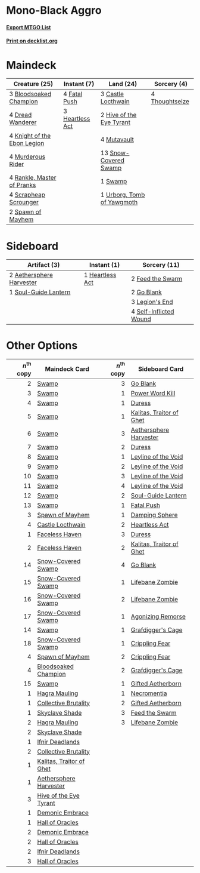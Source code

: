 # Mono-Black Aggro

#### [Export MTGO List](../collection/Mono-Black%20Aggro/Mono-Black%20Aggro.txt)
#### [Print on decklist.org](http://decklist.org/?deckmain=3%09Bloodsoaked%20Champion%0A3%09Castle%20Locthwain%0A4%09Dread%20Wanderer%0A4%09Fatal%20Push%0A3%09Heartless%20Act%0A2%09Hive%20of%20the%20Eye%20Tyrant%0A4%09Knight%20of%20the%20Ebon%20Legion%0A4%09Murderous%20Rider%0A4%09Mutavault%0A4%09Rankle,%20Master%20of%20Pranks%0A4%09Scrapheap%20Scrounger%0A13%09Snow-Covered%20Swamp%0A2%09Spawn%20of%20Mayhem%0A1%09Swamp%0A4%09Thoughtseize%0A1%09Urborg,%20Tomb%20of%20Yawgmoth&deckside=2%09Aethersphere%20Harvester%0A2%09Feed%20the%20Swarm%0A2%09Go%20Blank%0A1%09Heartless%20Act%0A3%09Legion's%20End%0A4%09Self-Inflicted%20Wound%0A1%09Soul-Guide%20Lantern)
# Maindeck

|                                            Creature (25)                                             |                                       Instant (7)                                        |                                              Land (24)                                              |                                       Sorcery (4)                                       |
|------------------------------------------------------------------------------------------------------|------------------------------------------------------------------------------------------|-----------------------------------------------------------------------------------------------------|-----------------------------------------------------------------------------------------|
|3 [Bloodsoaked Champion](http://gatherer.wizards.com/Pages/Card/Details.aspx?multiverseid=386494)     |4 [Fatal Push](http://gatherer.wizards.com/Pages/Card/Details.aspx?multiverseid=423724)   |3 [Castle Locthwain](http://gatherer.wizards.com/Pages/Card/Details.aspx?multiverseid=473203)        |4 [Thoughtseize](http://gatherer.wizards.com/Pages/Card/Details.aspx?multiverseid=438676)|
|4 [Dread Wanderer](http://gatherer.wizards.com/Pages/Card/Details.aspx?multiverseid=426790)           |3 [Heartless Act](http://gatherer.wizards.com/Pages/Card/Details.aspx?multiverseid=479611)|2 [Hive of the Eye Tyrant](http://gatherer.wizards.com/Pages/Card/Details.aspx?multiverseid=527545)  |                                                                                         |
|4 [Knight of the Ebon Legion](http://gatherer.wizards.com/Pages/Card/Details.aspx?multiverseid=466859)|                                                                                          |4 [Mutavault](http://gatherer.wizards.com/Pages/Card/Details.aspx?multiverseid=370733)               |                                                                                         |
|4 [Murderous Rider](http://gatherer.wizards.com/Pages/Card/Details.aspx?multiverseid=473059)          |                                                                                          |13 [Snow-Covered Swamp](http://gatherer.wizards.com/Pages/Card/Details.aspx?multiverseid=121256)     |                                                                                         |
|4 [Rankle, Master of Pranks](http://gatherer.wizards.com/Pages/Card/Details.aspx?multiverseid=473063) |                                                                                          |1 [Swamp](http://gatherer.wizards.com/Pages/Card/Details.aspx?multiverseid=439858)                   |                                                                                         |
|4 [Scrapheap Scrounger](http://gatherer.wizards.com/Pages/Card/Details.aspx?multiverseid=417804)      |                                                                                          |1 [Urborg, Tomb of Yawgmoth](http://gatherer.wizards.com/Pages/Card/Details.aspx?multiverseid=383425)|                                                                                         |
|2 [Spawn of Mayhem](http://gatherer.wizards.com/Pages/Card/Details.aspx?multiverseid=457229)          |                                                                                          |                                                                                                     |                                                                                         |


# Sideboard

|                                           Artifact (3)                                            |                                       Instant (1)                                        |                                          Sorcery (11)                                           |
|---------------------------------------------------------------------------------------------------|------------------------------------------------------------------------------------------|-------------------------------------------------------------------------------------------------|
|2 [Aethersphere Harvester](http://gatherer.wizards.com/Pages/Card/Details.aspx?multiverseid=423809)|1 [Heartless Act](http://gatherer.wizards.com/Pages/Card/Details.aspx?multiverseid=479611)|2 [Feed the Swarm](http://gatherer.wizards.com/Pages/Card/Details.aspx?multiverseid=491737)      |
|1 [Soul-Guide Lantern](http://gatherer.wizards.com/Pages/Card/Details.aspx?multiverseid=476488)    |                                                                                          |2 [Go Blank](http://gatherer.wizards.com/Pages/Card/Details.aspx?multiverseid=513549)            |
|                                                                                                   |                                                                                          |3 [Legion's End](http://gatherer.wizards.com/Pages/Card/Details.aspx?multiverseid=466860)        |
|                                                                                                   |                                                                                          |4 [Self-Inflicted Wound](http://gatherer.wizards.com/Pages/Card/Details.aspx?multiverseid=394686)|


# Other Options

|*n*<sup>th</sup> copy|                                           Maindeck Card                                           |*n*<sup>th</sup> copy|                                          Sideboard Card                                           |
|--------------------:|---------------------------------------------------------------------------------------------------|--------------------:|---------------------------------------------------------------------------------------------------|
|                    2|[Swamp](http://gatherer.wizards.com/Pages/Card/Details.aspx?multiverseid=439858)                   |                    3|[Go Blank](http://gatherer.wizards.com/Pages/Card/Details.aspx?multiverseid=513549)                |
|                    3|[Swamp](http://gatherer.wizards.com/Pages/Card/Details.aspx?multiverseid=439858)                   |                    1|[Power Word Kill](http://gatherer.wizards.com/Pages/Card/Details.aspx?multiverseid=527401)         |
|                    4|[Swamp](http://gatherer.wizards.com/Pages/Card/Details.aspx?multiverseid=439858)                   |                    1|[Duress](http://gatherer.wizards.com/Pages/Card/Details.aspx?multiverseid=14557)                   |
|                    5|[Swamp](http://gatherer.wizards.com/Pages/Card/Details.aspx?multiverseid=439858)                   |                    1|[Kalitas, Traitor of Ghet](http://gatherer.wizards.com/Pages/Card/Details.aspx?multiverseid=407596)|
|                    6|[Swamp](http://gatherer.wizards.com/Pages/Card/Details.aspx?multiverseid=439858)                   |                    3|[Aethersphere Harvester](http://gatherer.wizards.com/Pages/Card/Details.aspx?multiverseid=423809)  |
|                    7|[Swamp](http://gatherer.wizards.com/Pages/Card/Details.aspx?multiverseid=439858)                   |                    2|[Duress](http://gatherer.wizards.com/Pages/Card/Details.aspx?multiverseid=14557)                   |
|                    8|[Swamp](http://gatherer.wizards.com/Pages/Card/Details.aspx?multiverseid=439858)                   |                    1|[Leyline of the Void](http://gatherer.wizards.com/Pages/Card/Details.aspx?multiverseid=107682)     |
|                    9|[Swamp](http://gatherer.wizards.com/Pages/Card/Details.aspx?multiverseid=439858)                   |                    2|[Leyline of the Void](http://gatherer.wizards.com/Pages/Card/Details.aspx?multiverseid=107682)     |
|                   10|[Swamp](http://gatherer.wizards.com/Pages/Card/Details.aspx?multiverseid=439858)                   |                    3|[Leyline of the Void](http://gatherer.wizards.com/Pages/Card/Details.aspx?multiverseid=107682)     |
|                   11|[Swamp](http://gatherer.wizards.com/Pages/Card/Details.aspx?multiverseid=439858)                   |                    4|[Leyline of the Void](http://gatherer.wizards.com/Pages/Card/Details.aspx?multiverseid=107682)     |
|                   12|[Swamp](http://gatherer.wizards.com/Pages/Card/Details.aspx?multiverseid=439858)                   |                    2|[Soul-Guide Lantern](http://gatherer.wizards.com/Pages/Card/Details.aspx?multiverseid=476488)      |
|                   13|[Swamp](http://gatherer.wizards.com/Pages/Card/Details.aspx?multiverseid=439858)                   |                    1|[Fatal Push](http://gatherer.wizards.com/Pages/Card/Details.aspx?multiverseid=423724)              |
|                    3|[Spawn of Mayhem](http://gatherer.wizards.com/Pages/Card/Details.aspx?multiverseid=457229)         |                    1|[Damping Sphere](http://gatherer.wizards.com/Pages/Card/Details.aspx?multiverseid=443101)          |
|                    4|[Castle Locthwain](http://gatherer.wizards.com/Pages/Card/Details.aspx?multiverseid=473203)        |                    2|[Heartless Act](http://gatherer.wizards.com/Pages/Card/Details.aspx?multiverseid=479611)           |
|                    1|[Faceless Haven](http://gatherer.wizards.com/Pages/Card/Details.aspx?multiverseid=503874)          |                    3|[Duress](http://gatherer.wizards.com/Pages/Card/Details.aspx?multiverseid=14557)                   |
|                    2|[Faceless Haven](http://gatherer.wizards.com/Pages/Card/Details.aspx?multiverseid=503874)          |                    2|[Kalitas, Traitor of Ghet](http://gatherer.wizards.com/Pages/Card/Details.aspx?multiverseid=407596)|
|                   14|[Snow-Covered Swamp](http://gatherer.wizards.com/Pages/Card/Details.aspx?multiverseid=121256)      |                    4|[Go Blank](http://gatherer.wizards.com/Pages/Card/Details.aspx?multiverseid=513549)                |
|                   15|[Snow-Covered Swamp](http://gatherer.wizards.com/Pages/Card/Details.aspx?multiverseid=121256)      |                    1|[Lifebane Zombie](http://gatherer.wizards.com/Pages/Card/Details.aspx?multiverseid=370723)         |
|                   16|[Snow-Covered Swamp](http://gatherer.wizards.com/Pages/Card/Details.aspx?multiverseid=121256)      |                    2|[Lifebane Zombie](http://gatherer.wizards.com/Pages/Card/Details.aspx?multiverseid=370723)         |
|                   17|[Snow-Covered Swamp](http://gatherer.wizards.com/Pages/Card/Details.aspx?multiverseid=121256)      |                    1|[Agonizing Remorse](http://gatherer.wizards.com/Pages/Card/Details.aspx?multiverseid=476334)       |
|                   14|[Swamp](http://gatherer.wizards.com/Pages/Card/Details.aspx?multiverseid=439858)                   |                    1|[Grafdigger's Cage](http://gatherer.wizards.com/Pages/Card/Details.aspx?multiverseid=278452)       |
|                   18|[Snow-Covered Swamp](http://gatherer.wizards.com/Pages/Card/Details.aspx?multiverseid=121256)      |                    1|[Crippling Fear](http://gatherer.wizards.com/Pages/Card/Details.aspx?multiverseid=503690)          |
|                    4|[Spawn of Mayhem](http://gatherer.wizards.com/Pages/Card/Details.aspx?multiverseid=457229)         |                    2|[Crippling Fear](http://gatherer.wizards.com/Pages/Card/Details.aspx?multiverseid=503690)          |
|                    4|[Bloodsoaked Champion](http://gatherer.wizards.com/Pages/Card/Details.aspx?multiverseid=386494)    |                    2|[Grafdigger's Cage](http://gatherer.wizards.com/Pages/Card/Details.aspx?multiverseid=278452)       |
|                   15|[Swamp](http://gatherer.wizards.com/Pages/Card/Details.aspx?multiverseid=439858)                   |                    1|[Gifted Aetherborn](http://gatherer.wizards.com/Pages/Card/Details.aspx?multiverseid=423728)       |
|                    1|[Hagra Mauling](http://gatherer.wizards.com/Pages/Card/Details.aspx?multiverseid=491741)           |                    1|[Necromentia](http://gatherer.wizards.com/Pages/Card/Details.aspx?multiverseid=485439)             |
|                    1|[Collective Brutality](http://gatherer.wizards.com/Pages/Card/Details.aspx?multiverseid=414380)    |                    2|[Gifted Aetherborn](http://gatherer.wizards.com/Pages/Card/Details.aspx?multiverseid=423728)       |
|                    1|[Skyclave Shade](http://gatherer.wizards.com/Pages/Card/Details.aspx?multiverseid=491763)          |                    3|[Feed the Swarm](http://gatherer.wizards.com/Pages/Card/Details.aspx?multiverseid=491737)          |
|                    2|[Hagra Mauling](http://gatherer.wizards.com/Pages/Card/Details.aspx?multiverseid=491741)           |                    3|[Lifebane Zombie](http://gatherer.wizards.com/Pages/Card/Details.aspx?multiverseid=370723)         |
|                    2|[Skyclave Shade](http://gatherer.wizards.com/Pages/Card/Details.aspx?multiverseid=491763)          |                     |                                                                                                   |
|                    1|[Ifnir Deadlands](http://gatherer.wizards.com/Pages/Card/Details.aspx?multiverseid=430868)         |                     |                                                                                                   |
|                    2|[Collective Brutality](http://gatherer.wizards.com/Pages/Card/Details.aspx?multiverseid=414380)    |                     |                                                                                                   |
|                    1|[Kalitas, Traitor of Ghet](http://gatherer.wizards.com/Pages/Card/Details.aspx?multiverseid=407596)|                     |                                                                                                   |
|                    1|[Aethersphere Harvester](http://gatherer.wizards.com/Pages/Card/Details.aspx?multiverseid=423809)  |                     |                                                                                                   |
|                    3|[Hive of the Eye Tyrant](http://gatherer.wizards.com/Pages/Card/Details.aspx?multiverseid=527545)  |                     |                                                                                                   |
|                    1|[Demonic Embrace](http://gatherer.wizards.com/Pages/Card/Details.aspx?multiverseid=488255)         |                     |                                                                                                   |
|                    1|[Hall of Oracles](http://gatherer.wizards.com/Pages/Card/Details.aspx?multiverseid=513759)         |                     |                                                                                                   |
|                    2|[Demonic Embrace](http://gatherer.wizards.com/Pages/Card/Details.aspx?multiverseid=488255)         |                     |                                                                                                   |
|                    2|[Hall of Oracles](http://gatherer.wizards.com/Pages/Card/Details.aspx?multiverseid=513759)         |                     |                                                                                                   |
|                    2|[Ifnir Deadlands](http://gatherer.wizards.com/Pages/Card/Details.aspx?multiverseid=430868)         |                     |                                                                                                   |
|                    3|[Hall of Oracles](http://gatherer.wizards.com/Pages/Card/Details.aspx?multiverseid=513759)         |                     |                                                                                                   |

